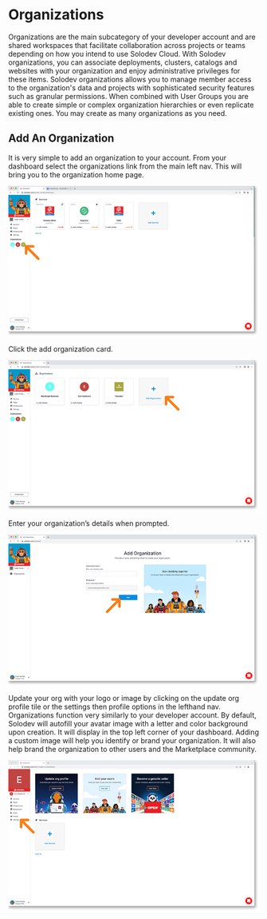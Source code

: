 # Organizations

Organizations are the main subcategory of your developer account and are shared workspaces that facilitate collaboration across projects or teams depending on how you intend to use Solodev Cloud. With Solodev organizations, you can associate deployments, clusters, catalogs and websites with your organization and enjoy administrative privileges for these items. Solodev organizations allows you to manage member access to the organization's data and projects with sophisticated security features such as granular permissions. When combined with User Groups you are able to create simple or complex organization hierarchies or even replicate existing ones. You may create as many organizations as you need.

## Add An Organization

It is very simple to add an organization to your account. From your dashboard select the organizations link from the main left nav. This will bring you to the organization home page. 

<a href="3-orgs-access-orgs-lg.jpg" target="_blank"><img src="3-orgs-access-orgs.jpg" style=" margin: auto; display: block"></a>


Click the add organization card.

<a href="3-orgs-dashboard-add-lg.jpg" target="_blank"><img src="3-orgs-dashboard-add.jpg" style=" margin: auto; display: block"></a>


Enter your organization’s details when prompted. 

<a href="3-orgs-add-lg.jpg" target="_blank"><img src="3-orgs-add.jpg" style=" margin: auto; display: block"></a>


Update your org with your logo or image by clicking on the update org profile tile or the settings then profile options in the lefthand nav. Organizations function very similarly to your developer account. By default, Solodev will autofill your avatar image with a letter and color background upon creation. It will display in the top left corner of your dashboard. Adding a custom image will help you identify or brand your organization. It will also help brand the organization to other users and the Marketplace community.

<a href="3-org-dashboard-lg.jpg" target="_blank"><img src="3-org-dashboard.jpg" style=" margin: auto; display: block"></a>

